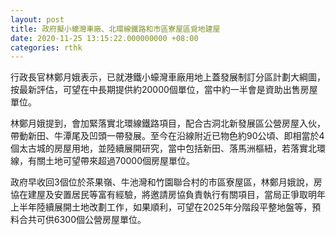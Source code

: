 ```yaml
---
layout: post
title: 政府擬小蠔灣車廠、北環線鐵路和市區寮屋區覓地建屋
date: 2020-11-25 13:15:22.000000000 +08:00
categories: rthk
---
```


行政長官林鄭月娥表示，已就港鐵小蠔灣車廠用地上蓋發展制訂分區計劃大綱圖，按最新評估，可望在中長期提供約20000個單位，當中約一半會是資助出售房屋單位。

林鄭月娥提到，會加緊落實北環線鐵路項目，配合古洞北新發展區公營房屋入伙，帶動新田、牛潭尾及凹頭一帶發展。至今在沿線附近已物色約90公頃、即相當於4個太古城的房屋用地，並陸續展開研究，當中包括新田、落馬洲樞紐，若落實北環線，有關土地可望帶來超過70000個房屋單位。

政府早收回3個位於茶果嶺、牛池灣和竹園聯合村的市區寮屋區，林鄭月娥說，房協在建屋及安置居民等富有經驗，將邀請房協負責執行有關項目，當局正爭取明年上半年陸續展開土地改劃工作，如果順利，可望在2025年分階段平整地盤等，預料合共可供6300個公營房屋單位。

